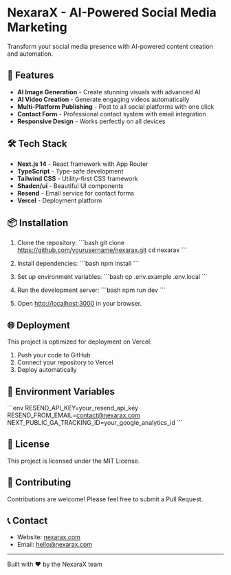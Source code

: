 # NexaraX - AI-Powered Social Media Marketing

Transform your social media presence with AI-powered content creation and automation.

## 🚀 Features

- **AI Image Generation** - Create stunning visuals with advanced AI
- **AI Video Creation** - Generate engaging videos automatically  
- **Multi-Platform Publishing** - Post to all social platforms with one click
- **Contact Form** - Professional contact system with email integration
- **Responsive Design** - Works perfectly on all devices

## 🛠️ Tech Stack

- **Next.js 14** - React framework with App Router
- **TypeScript** - Type-safe development
- **Tailwind CSS** - Utility-first CSS framework
- **Shadcn/ui** - Beautiful UI components
- **Resend** - Email service for contact forms
- **Vercel** - Deployment platform

## 📦 Installation

1. Clone the repository:
\`\`\`bash
git clone https://github.com/yourusername/nexarax.git
cd nexarax
\`\`\`

2. Install dependencies:
\`\`\`bash
npm install
\`\`\`

3. Set up environment variables:
\`\`\`bash
cp .env.example .env.local
\`\`\`

4. Run the development server:
\`\`\`bash
npm run dev
\`\`\`

5. Open [http://localhost:3000](http://localhost:3000) in your browser.

## 🌐 Deployment

This project is optimized for deployment on Vercel:

1. Push your code to GitHub
2. Connect your repository to Vercel
3. Deploy automatically

## 📧 Environment Variables

\`\`\`env
RESEND_API_KEY=your_resend_api_key
RESEND_FROM_EMAIL=contact@nexarax.com
NEXT_PUBLIC_GA_TRACKING_ID=your_google_analytics_id
\`\`\`

## 📄 License

This project is licensed under the MIT License.

## 🤝 Contributing

Contributions are welcome! Please feel free to submit a Pull Request.

## 📞 Contact

- Website: [nexarax.com](https://nexarax.com)
- Email: hello@nexarax.com

---

Built with ❤️ by the NexaraX team

